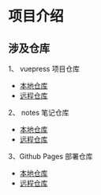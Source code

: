 # 项目介绍

## 涉及仓库
  1、 vuepress 项目仓库  
  - [本地仓库](./)
  - [远程仓库](https://github.com/JankinWang/MyHome )

  2、 notes 笔记仓库  
  - [本地仓库](./docs/notes)
  - [远程仓库](https://gitee.com/jankinwang/notes)
  
  3、Github Pages 部署仓库  
  - [本地仓库](./dist)
  - [远程仓库](https://github.com/JankinWang/jankinwang.github.io)
